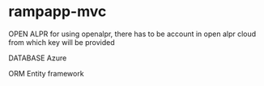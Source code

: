 # rampapp-mvc

OPEN ALPR
for using openalpr, there has to be account in open alpr cloud from which key will be provided 

DATABASE
Azure 

ORM
Entity framework 
